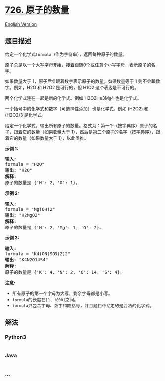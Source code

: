 # [726. 原子的数量](https://leetcode-cn.com/problems/number-of-atoms)

[English Version](https://github.com/yanglr/leetcode-ac/blob/master/assets/0700-0799/0726.Number%20of%20Atoms/README_EN.md)

## 题目描述

<!-- 这里写题目描述 -->

<p>给定一个化学式<code>formula</code>（作为字符串），返回每种原子的数量。</p>

<p>原子总是以一个大写字母开始，接着跟随0个或任意个小写字母，表示原子的名字。</p>

<p>如果数量大于 1，原子后会跟着数字表示原子的数量。如果数量等于 1 则不会跟数字。例如，H2O 和 H2O2 是可行的，但 H1O2 这个表达是不可行的。</p>

<p>两个化学式连在一起是新的化学式。例如&nbsp;H2O2He3Mg4 也是化学式。</p>

<p>一个括号中的化学式和数字（可选择性添加）也是化学式。例如 (H2O2) 和 (H2O2)3 是化学式。</p>

<p>给定一个化学式，输出所有原子的数量。格式为：第一个（按字典序）原子的名子，跟着它的数量（如果数量大于 1），然后是第二个原子的名字（按字典序），跟着它的数量（如果数量大于 1），以此类推。</p>

<p><strong>示例 1:</strong></p>

<pre>
<strong>输入:</strong> 
formula = &quot;H2O&quot;
<strong>输出:</strong> &quot;H2O&quot;
<strong>解释:</strong> 
原子的数量是 {&#39;H&#39;: 2, &#39;O&#39;: 1}。
</pre>

<p><strong>示例 2:</strong></p>

<pre>
<strong>输入:</strong> 
formula = &quot;Mg(OH)2&quot;
<strong>输出:</strong> &quot;H2MgO2&quot;
<strong>解释:</strong> 
原子的数量是 {&#39;H&#39;: 2, &#39;Mg&#39;: 1, &#39;O&#39;: 2}。
</pre>

<p><strong>示例 3:</strong></p>

<pre>
<strong>输入:</strong> 
formula = &quot;K4(ON(SO3)2)2&quot;
<strong>输出:</strong> &quot;K4N2O14S4&quot;
<strong>解释:</strong> 
原子的数量是 {&#39;K&#39;: 4, &#39;N&#39;: 2, &#39;O&#39;: 14, &#39;S&#39;: 4}。
</pre>

<p><strong>注意:</strong></p>

<ul>
	<li>所有原子的第一个字母为大写，剩余字母都是小写。</li>
	<li><code>formula</code>的长度在<code>[1, 1000]</code>之间。</li>
	<li><code>formula</code>只包含字母、数字和圆括号，并且题目中给定的是合法的化学式。</li>
</ul>


## 解法

<!-- 这里可写通用的实现逻辑 -->

<!-- tabs:start -->

### **Python3**

<!-- 这里可写当前语言的特殊实现逻辑 -->

```python

```

### **Java**

<!-- 这里可写当前语言的特殊实现逻辑 -->

```java

```

### **...**

```

```

<!-- tabs:end -->
